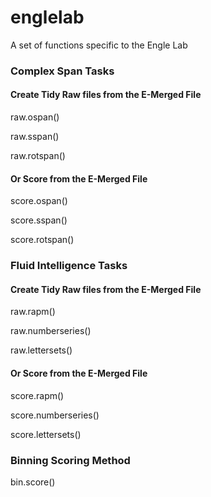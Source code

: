 # englelab

A set of functions specific to the Engle Lab

### Complex Span Tasks

#### Create Tidy Raw files from the E-Merged File

raw.ospan()

raw.sspan()

raw.rotspan()

#### Or Score from the E-Merged File

score.ospan()

score.sspan()

score.rotspan()

### Fluid Intelligence Tasks

#### Create Tidy Raw files from the E-Merged File

raw.rapm()

raw.numberseries()

raw.lettersets()

#### Or Score from the E-Merged File

score.rapm()

score.numberseries()

score.lettersets()

### Binning Scoring Method

bin.score()

